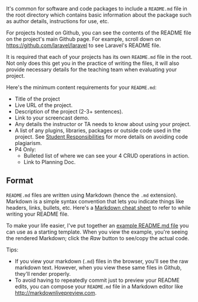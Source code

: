 It's common for software and code packages to include a `README.md` file in the root directory which contains basic information about the package such as author details, instructions for use, etc.

For projects hosted on Github, you can see the contents of the README file on the project's main Github page. For example, scroll down on <https://github.com/laravel/laravel> to see Laravel's README file.

It is required that each of your projects has its own `README.md` file in the root. Not only does this get you in the practice of writing the files, it will also provide necessary details for the teaching team when evaluating your project.

Here's the minimum content requirements for your `README.md`:

* Title of the project
* Live URL of the project.
* Description of the project (2-3+ sentences).
* Link to your screencast demo.
* Any details the instructor or TA needs to know about using your project.
* A list of any plugins, libraries, packages or outside code used in the project. See [Student Responsibilities](/Student_Responsibilities) for more details on avoiding code plagiarism.
* P4 Only:
    + Bulleted list of where we can see your 4 CRUD operations in action.
    + Link to Planning Doc.




## Format
`README.md` files are written using Markdown (hence the `.md` extension). Markdown is a simple syntax convention that lets you indicate things like headers, links, bullets, etc. Here's a  [Markdown cheat sheet](https://github.com/adam-p/markdown-here/wiki/Markdown-Cheatsheet) to refer to while writing your README file.

To make your life easier, I've put together an [example README.md file](https://gist.github.com/susanBuck/d5173196babd1cedfd06) you can use as a starting template. When you view the example, you're seeing the rendered Markdown; click the *Raw* button to see/copy the actual code.

Tips:

+ If you view your markdown (`.md`) files in the browser, you'll see the raw markdown text. However, when you view these same files in Github, they'll render properly.
+ To avoid having to repeatedly commit just to preview your README edits, you can compose your `README.md` file in a Markdown editor like <http://markdownlivepreview.com>.
